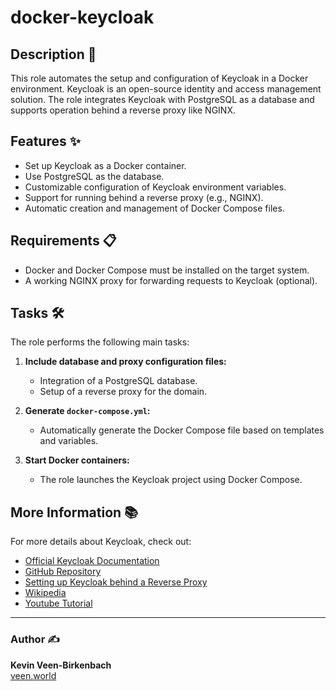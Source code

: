 # docker-keycloak

## Description 🌟

This role automates the setup and configuration of Keycloak in a Docker environment. 
Keycloak is an open-source identity and access management solution. 
The role integrates Keycloak with PostgreSQL as a database and supports operation behind a reverse proxy like NGINX.

## Features ✨
- Set up Keycloak as a Docker container.
- Use PostgreSQL as the database.
- Customizable configuration of Keycloak environment variables.
- Support for running behind a reverse proxy (e.g., NGINX).
- Automatic creation and management of Docker Compose files.

## Requirements 📋
- Docker and Docker Compose must be installed on the target system.
- A working NGINX proxy for forwarding requests to Keycloak (optional).

## Tasks 🛠️

The role performs the following main tasks:

1. **Include database and proxy configuration files:**
   - Integration of a PostgreSQL database.
   - Setup of a reverse proxy for the domain.

2. **Generate `docker-compose.yml`:**
   - Automatically generate the Docker Compose file based on templates and variables.

3. **Start Docker containers:**
   - The role launches the Keycloak project using Docker Compose.

## More Information 📚

For more details about Keycloak, check out:
- [Official Keycloak Documentation](https://www.keycloak.org/)
- [GitHub Repository](https://github.com/keycloak/keycloak)
- [Setting up Keycloak behind a Reverse Proxy](https://www.keycloak.org/server/reverseproxy)
- [Wikipedia](https://en.wikipedia.org/wiki/Keycloak)
- [Youtube Tutorial](https://www.youtube.com/watch?v=fvxQ8bW0vO8)
---

### Author ✍️
**Kevin Veen-Birkenbach**  
[veen.world](https://www.veen.world/)